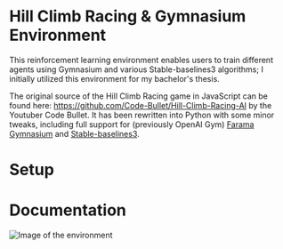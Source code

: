 # Hill Climb Racing & Gymnasium Environment
This reinforcement learning environment enables users to train different agents using Gymnasium and various Stable-baselines3 algorithms; I initially utilized this environment for my bachelor's thesis.

The original source of the Hill Climb Racing game in JavaScript can be found here: https://github.com/Code-Bullet/Hill-Climb-Racing-AI by the Youtuber Code Bullet. It has been rewritten into Python with some minor tweaks, including full support for (previously OpenAI Gym) [Farama Gymnasium](https://github.com/Farama-Foundation/Gymnasium) and [Stable-baselines3](https://github.com/DLR-RM/stable-baselines3). 

# Setup

# Documentation

![Image of the environment](https://i.ibb.co/d2Nfxxd/Schermafbeelding-2024-07-17-115028.png)
